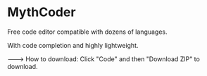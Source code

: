 # MythCoder
Free code editor compatible with dozens of languages.

With code completion and highly lightweight.

---> How to download:
Click "Code" and then "Download ZIP" to download.
